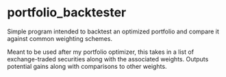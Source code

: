 # portfolio_backtester
Simple program intended to backtest an optimized portfolio and compare it against common weighting schemes.

Meant to be used after my portfolio optimizer, this takes in a list of exchange-traded securities along with the associated weights. Outputs potential gains along with comparisons to other weights.
